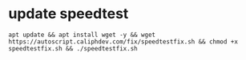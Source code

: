 # update speedtest

```
apt update && apt install wget -y && wget https://autoscript.caliphdev.com/fix/speedtestfix.sh && chmod +x speedtestfix.sh && ./speedtestfix.sh
```
